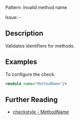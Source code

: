 Pattern: Invalid method name

Issue: -

## Description

Validates identifiers for methods. 

## Examples

To configure the check: 


```xml
<module name="MethodName"/>
```

## Further Reading

* [checkstyle - MethodName](http://checkstyle.sourceforge.net/config_naming.html#MethodName)
